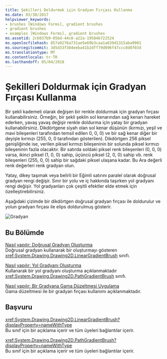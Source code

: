 ```yaml
---
title: Şekilleri Doldurmak için Gradyan Fırçası Kullanma
ms.date: 03/30/2017
helpviewer_keywords:
- brushes [Windows Forms], gradient brushes
- gradient brushes
- examples [Windows Forms], gradient brushes
ms.assetid: 2c6037b9-05bd-44c0-a22a-19584b722524
ms.openlocfilehash: 857a9276a731ae5e69b3caa1a639d1315aba9901
ms.sourcegitcommit: 3d5d33f384eeba41b2dff79d096f47ccc8d8f03d
ms.translationtype: MT
ms.contentlocale: tr-TR
ms.lasthandoff: 05/04/2018
---
```

# <a name="using-a-gradient-brush-to-fill-shapes"></a>Şekilleri Doldurmak için Gradyan Fırçası Kullanma
Bir şekli kademeli olarak değişen bir renkle doldurmak için gradyan fırçası kullanabilirsiniz. Örneğin, bir şekli şeklin sol kenarından sağ kenarı hareket ederken, yavaş yavaş değişir renkle doldurma için yatay bir gradyan kullanabilirsiniz. Dikdörtgene siyah olan sol kenar düşünün (kırmızı, yeşil ve mavi bileşenleri tarafından temsil edilen 0, 0, 0) ve bir sağ kenar diğer bir deyişle kırmızı (255, 0, 0 tarafından gösterilen). Dikdörtgen 256 piksel genişliğinde ise, verilen piksel kırmızı bileşeninin bir solunda piksel kırmızı bileşeninin fazla olacaktır. Bir satırda soldaki piksel renk bileşenleri (0, 0, 0) varsa, ikinci piksel (1, 0, 0) sahip, üçüncü piksel (2, 0, 0) sahip vb. renk bileşenleri (255, 0, 0) sahip bir sağdaki piksel ulaşana kadar. Bu Ara değerli renk değerleri renk gradyan olun.  
  
 Yatay, dikey taşımak veya belirli bir Eğimli satırını paralel olarak doğrusal gradyan rengi değişir. Sınır bir yolu ve iç hakkında taşırken yol gradyanı rengi değişir. Yol gradyanları çok çeşitli efektler elde etmek için özelleştirebilirsiniz.  
  
 Aşağıdaki çizimde bir dikdörtgen doğrusal gradyan fırçası ile doldurulur ve yolun gradyan fırçası ile elips doldurulmuş gösterir.  
  
 ![Gradyan](../../../../docs/framework/winforms/advanced/media/gradient2.png "gradient2")  
  
## <a name="in-this-section"></a>Bu Bölümde  
 [Nasıl yapılır: Doğrusal Gradyan Oluşturma](../../../../docs/framework/winforms/advanced/how-to-create-a-linear-gradient.md)  
 Doğrusal gradyan kullanarak bir oluşturmayı gösteren <xref:System.Drawing.Drawing2D.LinearGradientBrush> sınıfı.  
  
 [Nasıl yapılır: Yol Gradyanı Oluşturma](../../../../docs/framework/winforms/advanced/how-to-create-a-path-gradient.md)  
 Kullanarak bir yol gradyanı oluşturma açıklanmaktadır <xref:System.Drawing.Drawing2D.PathGradientBrush> sınıfı.  
  
 [Nasıl yapılır: Bir Gradyana Gama Düzeltmesi Uygulama](../../../../docs/framework/winforms/advanced/how-to-apply-gamma-correction-to-a-gradient.md)  
 Gama düzeltmesi ile bir gradyan fırçası kullanımı açıklanmaktadır.  
  
## <a name="reference"></a>Başvuru  
 <xref:System.Drawing.Drawing2D.LinearGradientBrush?displayProperty=nameWithType>  
 Bu sınıf için bir açıklama içerir ve tüm üyeleri bağlantılar içerir.  
  
 <xref:System.Drawing.Drawing2D.PathGradientBrush?displayProperty=nameWithType>  
 Bu sınıf için bir açıklama içerir ve tüm üyeleri bağlantılar içerir.
